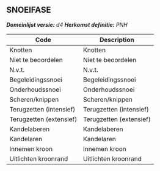## SNOEIFASE

*__Domeinlijst versie:__ d4*
*__Herkomst definitie:__ PNH*

|__Code__ |__Description__	|
|	---	|	---	|
| Knotten | Knotten |
| Niet te beoordelen | Niet te beoordelen |
| N.v.t. | N.v.t. |
| Begeleidingssnoei | Begeleidingssnoei |
| Onderhoudssnoei | Onderhoudssnoei |
| Scheren/knippen | Scheren/knippen |
| Terugzetten (intensief) | Terugzetten (intensief) |
| Terugzetten (extensief) | Terugzetten (extensief) |
| Kandelaberen | Kandelaberen |
| Kandelaren | Kandelaren |
| Innemen kroon | Innemen kroon |
| Uitlichten kroonrand | Uitlichten kroonrand |
